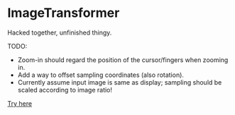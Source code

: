 # ImageTransformer

Hacked together, unfinished thingy.

TODO: 
  - Zoom-in should regard the position of the cursor/fingers when zooming in.
  - Add a way to offset sampling coordinates (also rotation).
  - Currently assume input image is same as display; sampling should be scaled according to image ratio!

[Try here](https://romanriesen.github.io/ImageTransformer/)
